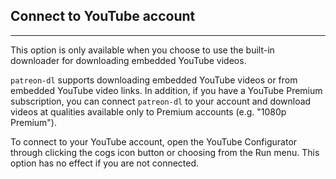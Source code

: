## Connect to YouTube account

---

This option is only available when you choose to use the built-in downloader for downloading embedded YouTube videos.

`patreon-dl` supports downloading embedded YouTube videos or from embedded YouTube video links. In addition, if you have a YouTube Premium subscription, you can connect `patreon-dl` to your account and download videos at qualities available only to Premium accounts (e.g. "1080p Premium").

To connect to your YouTube account, open the YouTube Configurator through clicking the cogs icon button or choosing from the Run menu. This option has no effect if you are not connected.